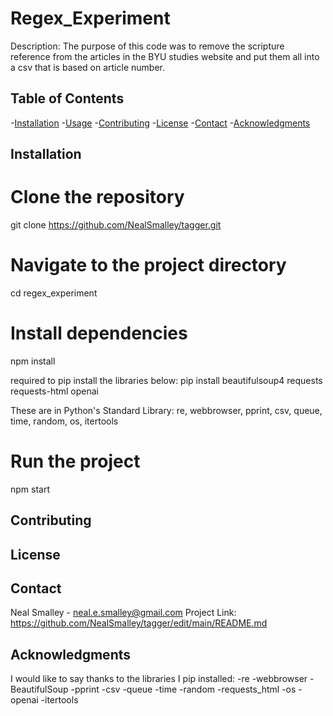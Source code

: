 # Regex_Experiment
Description:
The purpose of this code was to remove the scripture reference from the articles in the BYU studies website and put them all into a csv that is based on article number.

## Table of Contents

-[Installation](#installation)
-[Usage](#usage)
-[Contributing](#contributing)
-[License](#license)
-[Contact](#contact)
-[Acknowledgments](#achnowledgments)

## Installation


# Clone the repository
git clone https://github.com/NealSmalley/tagger.git

# Navigate to the project directory
cd regex_experiment

# Install dependencies
npm install

required to pip install the libraries below:
pip install beautifulsoup4 requests requests-html openai

These are in Python's Standard Library:
re, webbrowser, pprint, csv, queue, time, random, os, itertools

# Run the project
npm start

## Contributing

## License

## Contact
Neal Smalley - neal.e.smalley@gmail.com
Project Link: https://github.com/NealSmalley/tagger/edit/main/README.md

## Acknowledgments
I would like to say thanks to the libraries I pip installed:
-re
-webbrowser
-BeautifulSoup
-pprint
-csv
-queue
-time
-random
-requests_html
-os
-openai
-itertools


